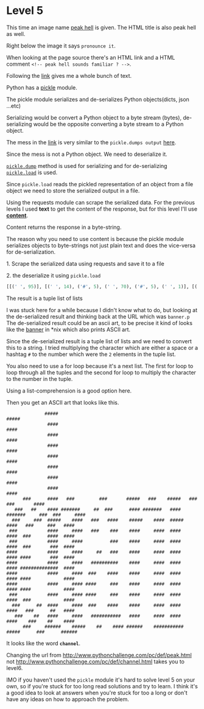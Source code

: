 # Level 5 

This time an image name [peak hell](/5/peakhell.jpg) is given. 
The HTML title is also peak hell as well. 


Right below the image it says `pronounce it`. 


When looking at the page source there's an HTML link <peakhell src="banner.p"> and a HTML comment `<!-- peak hell sounds familiar ? -->`.


Following the [link](http://www.pythonchallenge.com/pc/def/banner.p) gives me a whole bunch of text. 

Python has a [pickle](https://docs.python.org/3/library/pickle.html) module. 

The pickle module serializes and de-serializes Python objects(dicts, json ...etc)


Serializing would be convert a Python object to a byte stream (bytes), de-serializing would be the opposite converting a byte stream to a Python object. 


The mess in the [link](http://www.pythonchallenge.com/pc/def/banner.p) is very similar to the `pickle.dumps output` [here](https://www.geeksforgeeks.org/pickle-python-object-serialization/).


Since the mess is not a Python object. We need to deserialize it. 


[`pickle.dump`](https://docs.python.org/3/library/pickle.html#pickle.dump) method is used for serializing and for de-serializing [`pickle.load`](https://docs.python.org/3/library/pickle.html#pickle.load) is used. 


Since `pickle.load` reads the pickled representation of an object from a file object we need to store the serialized output in a file. 


Using the requests module can scrape the serialized data. For the previous levels I used **text** to get the content of the response, but 
for this level I'll use [**content**](https://requests.readthedocs.io/en/latest/api/#requests.Response.content). 

Content returns the response in a byte-string. 


The reason why you need to use content is because the pickle module serializes objects to byte-strings not just plain text and does the vice-versa for de-serialization. 


1\. Scrape the serialized data using requests and save it to a file 


2\. the deserialize it using `pickle.load` 


```python
[[(' ', 95)], [(' ', 14), ('#', 5), (' ', 70), ('#', 5), (' ', 1)], [(' ', 15), ('#', 4), (' ', 71), ('#', 4), (' ', 1)], [(' ', 15), ('#', 4), (' ', 71), ('#', 4), (' ', 1)], [(' ', 15), ('#', 4), (' ', 71), ('#', 4), (' ', 1)], [(' ', 15), ('#', 4), (' ', 71), ('#', 4), (' ', 1)], [(' ', 15), ('#', 4), (' ', 71), ('#', 4), (' ', 1)], [(' ', 15), ('#', 4), (' ', 71), ('#', 4), (' ', 1)], [(' ', 15), ('#', 4), (' ', 71), ('#', 4), (' ', 1)], [(' ', 6), ('#', 3), (' ', 6), ('#', 4), (' ', 3), ('#', 3), (' ', 9), ('#', 3), (' ', 7), ('#', 5), (' ', 3), ('#', 3), (' ', 4), ('#', 5), (' ', 3), ('#', 3), (' ', 10), ('#', 3), (' ', 7), ('#', 4), (' ', 1)], [(' ', 3), ('#', 3), (' ', 3), ('#', 2), (' ', 4), ('#', 4), (' ', 1), ('#', 7), (' ', 5), ('#', 2), (' ', 2), ('#', 3), (' ', 6), ('#', 4), (' ', 1), ('#', 7), (' ', 3), ('#', 4), (' ', 1), ('#', 7), (' ', 5), ('#', 3), (' ', 2), ('#', 3), (' ', 5), ('#', 4), (' ', 1)], [(' ', 2), ('#', 3), (' ', 5), ('#', 3), (' ', 2), ('#', 5), (' ', 4), ('#', 4), (' ', 3), ('#', 3), (' ', 3), ('#', 4), (' ', 4), ('#', 5), (' ', 4), ('#', 4), (' ', 2), ('#', 5), (' ', 4), ('#', 4), (' ', 3), ('#', 3), (' ', 5), ('#', 3), (' ', 3), ('#', 4), (' ', 1)], [(' ', 1), ('#', 3), (' ', 11), ('#', 4), (' ', 5), ('#', 4), (' ', 3), ('#', 3), (' ', 4), ('#', 3), (' ', 4), ('#', 4), (' ', 5), ('#', 4), (' ', 2), ('#', 4), (' ', 5), ('#', 4), (' ', 2), ('#', 3), (' ', 6), ('#', 4), (' ', 2), ('#', 4), (' ', 1)], [(' ', 1), ('#', 3), (' ', 11), ('#', 4), (' ', 5), ('#', 4), (' ', 10), ('#', 3), (' ', 4), ('#', 4), (' ', 5), ('#', 4), (' ', 2), ('#', 4), (' ', 5), ('#', 4), (' ', 2), ('#', 3), (' ', 7), ('#', 3), (' ', 2), ('#', 4), (' ', 1)], [('#', 4), (' ', 11), ('#', 4), (' ', 5), ('#', 4), (' ', 5), ('#', 2), (' ', 3), ('#', 3), (' ', 4), ('#', 4), (' ', 5), ('#', 4), (' ', 2), ('#', 4), (' ', 5), ('#', 4), (' ', 1), ('#', 4), (' ', 7), ('#', 3), (' ', 2), ('#', 4), (' ', 1)], [('#', 4), (' ', 11), ('#', 4), (' ', 5), ('#', 4), (' ', 3), ('#', 10), (' ', 4), ('#', 4), (' ', 5), ('#', 4), (' ', 2), ('#', 4), (' ', 5), ('#', 4), (' ', 1), ('#', 14), (' ', 2), ('#', 4), (' ', 1)], [('#', 4), (' ', 11), ('#', 4), (' ', 5), ('#', 4), (' ', 2), ('#', 3), (' ', 4), ('#', 4), (' ', 4), ('#', 4), (' ', 5), ('#', 4), (' ', 2), ('#', 4), (' ', 5), ('#', 4), (' ', 1), ('#', 4), (' ', 12), ('#', 4), (' ', 1)], [('#', 4), (' ', 11), ('#', 4), (' ', 5), ('#', 4), (' ', 1), ('#', 4), (' ', 5), ('#', 3), (' ', 4), ('#', 4), (' ', 5), ('#', 4), (' ', 2), ('#', 4), (' ', 5), ('#', 4), (' ', 1), ('#', 4), (' ', 12), ('#', 4), (' ', 1)], [(' ', 1), ('#', 3), (' ', 11), ('#', 4), (' ', 5), ('#', 4), (' ', 1), ('#', 4), (' ', 5), ('#', 3), (' ', 4), ('#', 4), (' ', 5), ('#', 4), (' ', 2), ('#', 4), (' ', 5), ('#', 4), (' ', 2), ('#', 3), (' ', 12), ('#', 4), (' ', 1)], [(' ', 2), ('#', 3), (' ', 6), ('#', 2), (' ', 2), ('#', 4), (' ', 5), ('#', 4), (' ', 2), ('#', 3), (' ', 4), ('#', 4), (' ', 4), ('#', 4), (' ', 5), ('#', 4), (' ', 2), ('#', 4), (' ', 5), ('#', 4), (' ', 3), ('#', 3), (' ', 6), ('#', 2), (' ', 3), ('#', 4), (' ', 1)], [(' ', 3), ('#', 3), (' ', 4), ('#', 2), (' ', 3), ('#', 4), (' ', 5), ('#', 4), (' ', 3), ('#', 11), (' ', 3), ('#', 4), (' ', 5), ('#', 4), (' ', 2), ('#', 4), (' ', 5), ('#', 4), (' ', 4), ('#', 3), (' ', 4), ('#', 2), (' ', 4), ('#', 4), (' ', 1)], [(' ', 6), ('#', 3), (' ', 5), ('#', 6), (' ', 4), ('#', 5), (' ', 4), ('#', 2), (' ', 4), ('#', 4), (' ', 1), ('#', 6), (' ', 4), ('#', 11), (' ', 4), ('#', 5), (' ', 6), ('#', 3), (' ', 6), ('#', 6)], [(' ', 95)]]
```

The result is a tuple list of lists 


I was stuck here for a while because I didn't know what to do, but looking at the de-serialized result and thinking back at the URL which was `banner.p`
The de-serialized result could be an ascii art, to be precise it kind of looks like the [banner](https://en.wikipedia.org/wiki/Banner_(Unix)) in *nix which also 
prints ASCII art. 


Since the de-serialized result is a tuple list of lists and we need to convert this to a string. 
I tried multiplying the character which are either a space or a hashtag `#` to the number which were the `2` elements in the tuple list. 


You also need to use a for loop because it's a next list. 
The first for loop to loop through all the tuples and the second for loop to multiply the character to the number in the tuple. 


Using a list-comprehension is a good option here. 


Then you get an ASCII art that looks like this.

```
              #####                                                                      ##### 
               ####                                                                       #### 
               ####                                                                       #### 
               ####                                                                       #### 
               ####                                                                       #### 
               ####                                                                       #### 
               ####                                                                       #### 
               ####                                                                       #### 
      ###      ####   ###         ###       #####   ###    #####   ###          ###       #### 
   ###   ##    #### #######     ##  ###      #### #######   #### #######     ###  ###     #### 
  ###     ###  #####    ####   ###   ####    #####    ####  #####    ####   ###     ###   #### 
 ###           ####     ####   ###    ###    ####     ####  ####     ####  ###      ####  #### 
 ###           ####     ####          ###    ####     ####  ####     ####  ###       ###  #### 
####           ####     ####     ##   ###    ####     ####  ####     #### ####       ###  #### 
####           ####     ####   ##########    ####     ####  ####     #### ##############  #### 
####           ####     ####  ###    ####    ####     ####  ####     #### ####            #### 
####           ####     #### ####     ###    ####     ####  ####     #### ####            #### 
 ###           ####     #### ####     ###    ####     ####  ####     ####  ###            #### 
  ###      ##  ####     ####  ###    ####    ####     ####  ####     ####   ###      ##   #### 
   ###    ##   ####     ####   ###########   ####     ####  ####     ####    ###    ##    #### 
      ###     ######    #####    ##    #### ######    ###########    #####      ###      ######
```


It looks like the word **`channel`**. 

Changing the url from http://www.pythonchallenge.com/pc/def/peak.html not http://www.pythonchallenge.com/pc/def/channel.html takes you to level6. 


IMO if you haven't used the `pickle` module it's hard to solve level 5 on your own, so if you're stuck for too long read solutions and try to learn. 
I think it's a good idea to look at answers when you're stuck for too a long or don't have any ideas on how to approach the problem. 